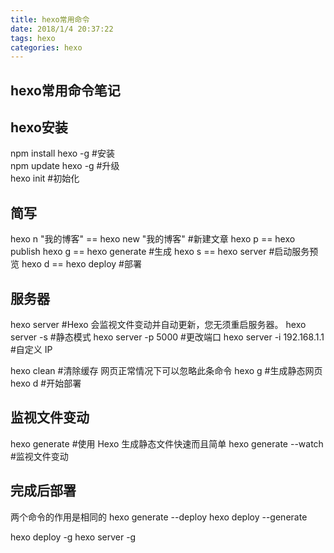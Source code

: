 ```yaml
---
title: hexo常用命令
date: 2018/1/4 20:37:22 
tags: hexo
categories: hexo
---
```


## hexo常用命令笔记
## hexo安装
npm install hexo -g  #安装  
npm update hexo -g  #升级  
hexo init  #初始化

## 简写
hexo n "我的博客" == hexo new "我的博客"   #新建文章
hexo p == hexo publish
hexo g == hexo generate  #生成
hexo s == hexo server  #启动服务预览
hexo d == hexo deploy  #部署

## 服务器
hexo server   #Hexo 会监视文件变动并自动更新，您无须重启服务器。
hexo server -s   #静态模式
hexo server -p 5000   #更改端口
hexo server -i 192.168.1.1   #自定义 IP

hexo clean   #清除缓存 网页正常情况下可以忽略此条命令
hexo g   #生成静态网页
hexo d   #开始部署

## 监视文件变动
hexo generate   #使用 Hexo 生成静态文件快速而且简单
hexo generate --watch   #监视文件变动

## 完成后部署
两个命令的作用是相同的
hexo generate --deploy
hexo deploy --generate

hexo deploy -g
hexo server -g







